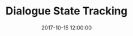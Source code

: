 ---
layout:     single
title:      "Dialogue State Tracking "
excerpt:    "Demystifying GO Chatbots"
date:       2017-10-15 12:00:00
classes:    wide
header:
    teaser: "assets/images/chatbot-front.jpg"
    image: "assets/images/chatbot-front.jpg"
---